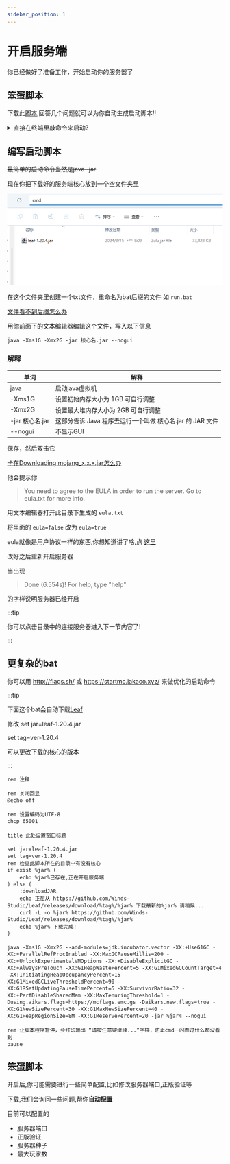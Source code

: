 ```yaml
---
sidebar_position: 1
---
```


# 开启服务端

你已经做好了准备工作，开始启动你的服务器了

## 笨蛋脚本

下载此[脚本](https://github.com/lilingfengdev/NitWiki-Script/releases/download/latest/generate-script.exe),回答几个问题就可以为你自动生成启动脚本!!

<details>
<summary>直接在终端里敲命令来启动?</summary>

如果你第一次开服,或者你看不懂这个折叠里的内容,那就跳过,直接去看底下的编写启动脚本

## 终端路径

就像你的文件资源管理器

![](_images/文件资源管理器.jpg)

(估计有人不知道文件资源管理器是什么，所以放张图)

有路径一样，你的cmd也是有路径的(红框中为此cmd所在的路径)

[cmd是什么](https://cn.bing.com/search?q=cmd%E6%98%AF%E4%BB%80%E4%B9%88)

[怎么打开cmd](https://cn.bing.com/search?form=MOZLBR&pc=MOZI&q=%E6%80%8E%E4%B9%88%E6%89%93%E5%BC%80cmd)

## 启动命令

~~最简单的启动命令当然是java -jar~~

现在你把下载好的服务端核心放到一个空文件夹里

![](_images/1.png)

点击地址栏，输入cmd然后回车，就会在这个路径下打开cmd

![](_images/2.png)

或者用别的办法打开cmd，然后用cd命令切换路径

[怎么用cd命令切换到另一个目录](https://cn.bing.com/search?q=%E6%80%8E%E4%B9%88%E7%94%A8cd%E5%91%BD%E4%BB%A4%E5%88%87%E6%8D%A2%E5%88%B0%E5%8F%A6%E4%B8%80%E4%B8%AA%E7%9B%AE%E5%BD%95)

![](_images/3.png)

</details>

## 编写启动脚本

~~最简单的启动命令当然是java -jar~~

现在你把下载好的服务端核心放到一个空文件夹里

![](_images/1.png)

在这个文件夹里创建一个txt文件，重命名为bat后缀的文件 如 `run.bat`

[文件看不到后缀怎么办](https://cn.bing.com/search?q=%E6%96%87%E4%BB%B6%E7%9C%8B%E4%B8%8D%E5%88%B0%E5%90%8E%E7%BC%80)

用你前面下的文本编辑器编辑这个文件，写入以下信息

```
java -Xms1G -Xmx2G -jar 核心名.jar --nogui
```

### 解释

| 单词 | 解释 |
| --- | ----------- |
| java | 启动java虚拟机 |
| -Xms1G | 设置初始内存大小为 1GB 可自行调整 |
| -Xmx2G | 设置最大堆内存大小为 2GB 可自行调整 |
| -jar 核心名.jar | 这部分告诉 Java 程序去运行一个叫做 核心名.jar 的 JAR 文件 |
| --nogui | 不显示GUI |

保存，然后双击它

[卡在Downloading mojang_x.x.x.jar怎么办](/docs/常见问题.md)

他会提示你
> You need to agree to the EULA in order to run the server. Go to eula.txt for more info.

用文本编辑器打开此目录下生成的 `eula.txt`

将里面的 `eula=false` 改为 `eula=true`

eula就像是用户协议一样的东西,你想知道讲了啥,点 [这里](https://zhuanlan.zhihu.com/p/463084883)

改好之后重新开启服务器

当出现

> Done (6.554s)! For help, type "help"

的字样说明服务器已经开启

:::tip

你可以点击目录中的连接服务器进入下一节内容了!

:::


## 更复杂的bat

你可以用 http://flags.sh/ 或 https://startmc.jakaco.xyz/ 来做优化的启动命令


:::tip

下面这个bat会自动下载[Leaf](/docs/准备工作/服务端核心选择.md)

修改
set jar=leaf-1.20.4.jar

set tag=ver-1.20.4

可以更改下载的核心的版本

:::

```
rem 注释

rem 关闭回显
@echo off

rem 设置编码为UTF-8
chcp 65001

title 此处设置窗口标题

set jar=leaf-1.20.4.jar
set tag=ver-1.20.4
rem 检查此脚本所在的目录中有没有核心
if exist %jar% (
    echo %jar%已存在,正在开启服务端
) else (
    :downloadJAR
    echo 正在从 https://github.com/Winds-Studio/Leaf/releases/download/%tag%/%jar% 下载最新的%jar% 请稍候...
    curl -L -o %jar% https://github.com/Winds-Studio/Leaf/releases/download/%tag%/%jar%
    echo %jar% 下载完成!
)

java -Xms1G -Xmx2G --add-modules=jdk.incubator.vector -XX:+UseG1GC -XX:+ParallelRefProcEnabled -XX:MaxGCPauseMillis=200 -XX:+UnlockExperimentalVMOptions -XX:+DisableExplicitGC -XX:+AlwaysPreTouch -XX:G1HeapWastePercent=5 -XX:G1MixedGCCountTarget=4 -XX:InitiatingHeapOccupancyPercent=15 -XX:G1MixedGCLiveThresholdPercent=90 -XX:G1RSetUpdatingPauseTimePercent=5 -XX:SurvivorRatio=32 -XX:+PerfDisableSharedMem -XX:MaxTenuringThreshold=1 -Dusing.aikars.flags=https://mcflags.emc.gs -Daikars.new.flags=true -XX:G1NewSizePercent=30 -XX:G1MaxNewSizePercent=40 -XX:G1HeapRegionSize=8M -XX:G1ReservePercent=20 -jar %jar% --nogui

rem 让脚本程序暂停，会打印输出 “请按任意键继续...”字样，防止cmd一闪而过什么都没看到
pause
```

## 笨蛋脚本

开启后,你可能需要进行一些简单配置,比如修改服务器端口,正版验证等

[下载](https://github.com/lilingfengdev/NitWiki-Script/releases/download/latest/config-eazy.py),我们会询问一些问题,帮你**自动配置**

目前可以配置的
* 服务器端口
* 正版验证
* 服务器种子
* 最大玩家数

